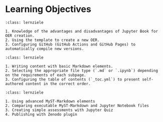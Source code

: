 # Learning Objectives

```{admonition} [Jupyter Book](/basics/introduction.md)
:class: lernziele

1. Knowledge of the advantages and disadvantages of Jupyter Book for OER creation.
2. Using the template to create a new OER.
3. Configuring GitHub (GitHub Actions and GitHub Pages) to automatically compile new versions.
```

```{admonition} [Creating Content](/content/introduction.md)
:class: lernziele

1. Writing content with basic Markdown elements.
2. Selecting the appropriate file type (`.md` or `.ipynb`) depending on the requirements of each subpage.
3. Configuring the table of contents (`_toc.yml`) to present self-authored content in the correct order.
```

```{admonition} [Bonus: Advanced Topics](/bonus/introduction.md)
:class: lernziele

1. Using advanced MyST-Markdown elements
2. Comparing executable MyST-Markdown and Jupyter Notebook files
3. Creating simple assessments with Jupyter Quiz
4. Publishing with Zenodo plugin
```

